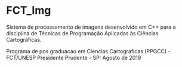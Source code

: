# FCT_Img

Sistema de processamento de imagens desenvolvido em C++
para a disciplina de Técnicas de Programação Aplicadas às Ciências Cartográficas.

Programa de pos graduacao em Ciencias Cartograficas (PPGCC) - FCT/UNESP
Presidente Prudente - SP: Agosto de 2019
